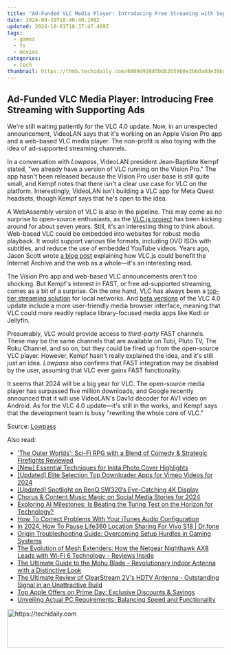 ```yaml
---
title: "Ad-Funded VLC Media Player: Introducing Free Streaming with Supporting Ads"
date: 2024-09-29T18:40:40.109Z
updated: 2024-10-01T18:37:47.469Z
tags:
  - games
  - tv
  - movies
categories:
  - tech
thumbnail: https://thmb.techidaily.com/8009d92085bbb2b59b0e3b6dadde39baefbadc66eb27ccbe212107fc43a67273.jpg
---
```


## Ad-Funded VLC Media Player: Introducing Free Streaming with Supporting Ads

We're still waiting patiently for the VLC 4.0 update. Now, in an unexpected announcement, VideoLAN says that it's working on an Apple Vision Pro app and a web-based VLC media player. The non-profit is also toying with the idea of ad-supported streaming channels.

 In a conversation with _Lowpass_, VideoLAN president Jean-Baptiste Kempf stated, "we already have a version of VLC running on the Vision Pro." The app hasn't been released because the Vision Pro user base is still quite small, and Kempf notes that there isn't a clear use case for VLC on the platform. Interestingly, VideoLAN isn't building a VLC app for Meta Quest headsets, though Kempf says that he's open to the idea.

 A WebAssembly version of VLC is also in the pipeline. This may come as no surprise to open-source enthusiasts, as the [VLC.js project](https://code.videolan.org/jbk/vlc.js/) has been kicking around for about seven years. Still, it's an interesting thing to think about. Web-based VLC could be embedded into websites for robust media playback. It would support various file formats, including DVD ISOs with subtitles, and reduce the use of embedded YouTube videos. Years ago, Jason Scott wrote [a blog post](http://ascii.textfiles.com/archives/5089) explaining how VLC.js could benefit the Internet Archive and the web as a whole—it's an interesting read.

 The Vision Pro app and web-based VLC announcements aren't too shocking. But Kempf's interest in FAST, or free ad-supported streaming, comes as a bit of a surprise. On the one hand, VLC has always been a [top-tier streaming solution](https://video-creation-software.techidaily.com/economic-hearing-enhancement-with-senso-wireless-buds/) for local networks. And [beta versions](https://nightlies.videolan.org) of the VLC 4.0 update include a more user-friendly media browser interface, meaning that VLC could more readily replace library-focused media apps like Kodi or Jellyfin.

 Presumably, VLC would provide access to _third-party_ FAST channels. These may be the same channels that are available on Tubi, Pluto TV, The Roku Channel, and so on, but they could be fired up from the open-source VLC player. However, Kempf hasn't really explained the idea, and it's still just an idea. _Lowpass_ also confirms that FAST integration may be disabled by the user, assuming that VLC ever gains FAST functionality.

 It seems that 2024 will be a big year for VLC. The open-source media player has surpassed five million downloads, and Google recently announced that it will use VideoLAN's Dav1d decoder for AV1 video on Android. As for the VLC 4.0 update—it's still in the works, and Kempf says that the development team is busy "rewriting the whole core of VLC."

 Source: [Lowpass](https://www.lowpass.cc/p/vlc-five-billion-downloads-vision-pro-app)

<ins class="adsbygoogle"
     style="display:block"
     data-ad-format="autorelaxed"
     data-ad-client="ca-pub-7571918770474297"
     data-ad-slot="1223367746"></ins>

<ins class="adsbygoogle"
     style="display:block"
     data-ad-client="ca-pub-7571918770474297"
     data-ad-slot="8358498916"
     data-ad-format="auto"
     data-full-width-responsive="true"></ins>

<span class="atpl-alsoreadstyle">Also read:</span>
<div><ul>
<li><a href="https://buynow-marvelous.techidaily.com/the-outer-worlds-sci-fi-rpg-with-a-blend-of-comedy-and-strategic-firefights-reviewed/"><u>'The Outer Worlds': Sci-Fi RPG with a Blend of Comedy & Strategic Firefights Reviewed</u></a></li>
<li><a href="https://instagram-videos.techidaily.com/new-essential-techniques-for-insta-photo-cover-highlights/"><u>[New] Essential Techniques for Insta Photo Cover Highlights</u></a></li>
<li><a href="https://vimeo-videos.techidaily.com/updated-elite-selection-top-downloader-apps-for-vimeo-videos-for-2024/"><u>[Updated] Elite Selection Top Downloader Apps for Vimeo Videos for 2024</u></a></li>
<li><a href="https://extra-approaches.techidaily.com/updated-spotlight-on-benq-sw320s-eye-catching-4k-display/"><u>[Updated] Spotlight on BenQ SW320’s Eye-Catching 4K Display</u></a></li>
<li><a href="https://instagram-video-files.techidaily.com/chorus-and-content-music-magic-on-social-media-stories-for-2024/"><u>Chorus & Content Music Magic on Social Media Stories for 2024</u></a></li>
<li><a href="https://tech-revival.techidaily.com/exploring-ai-milestones-is-beating-the-turing-test-on-the-horizon-for-technology/"><u>Exploring AI Milestones: Is Beating the Turing Test on the Horizon for Technology?</u></a></li>
<li><a href="https://win-able.techidaily.com/how-to-correct-problems-with-your-itunes-audio-configuration/"><u>How To Correct Problems With Your iTunes Audio Configuration</u></a></li>
<li><a href="https://location-social.techidaily.com/in-2024-how-to-pause-life360-location-sharing-for-vivo-s18-drfone-by-drfone-virtual-android/"><u>In 2024, How To Pause Life360 Location Sharing For Vivo S18 | Dr.fone</u></a></li>
<li><a href="https://win-howtos.techidaily.com/origin-troubleshooting-guide-overcoming-setup-hurdles-in-gaming-systems/"><u>Origin Troubleshooting Guide: Overcoming Setup Hurdles in Gaming Systems</u></a></li>
<li><a href="https://buynow-marvelous.techidaily.com/the-evolution-of-mesh-extenders-how-the-netgear-nighthawk-ax8-leads-with-wi-fi-6-technology-reviews-inside/"><u>The Evolution of Mesh Extenders: How the Netgear Nighthawk AX8 Leads with Wi-Fi 6 Technology - Reviews Inside</u></a></li>
<li><a href="https://buynow-marvelous.techidaily.com/the-ultimate-guide-to-the-mohu-blade-revolutionary-indoor-antenna-with-a-distinctive-look/"><u>The Ultimate Guide to the Mohu Blade - Revolutionary Indoor Antenna with a Distinctive Look</u></a></li>
<li><a href="https://buynow-marvelous.techidaily.com/the-ultimate-review-of-clearstream-2vs-hdtv-antenna-outstanding-signal-in-an-unattractive-build/"><u>The Ultimate Review of ClearStream 2V's HDTV Antenna - Outstanding Signal in an Unattractive Build</u></a></li>
<li><a href="https://buynow-marvelous.techidaily.com/top-apple-offers-on-prime-day-exclusive-discounts-and-savings/"><u>Top Apple Offers on Prime Day: Exclusive Discounts & Savings</u></a></li>
<li><a href="https://tech-recovery.techidaily.com/1722852994723-unveiling-actual-pc-requirements-balancing-speed-and-functionality/"><u>Unveiling Actual PC Requirements: Balancing Speed and Functionality</u></a></li>
</ul></div>

<!-- affiliate ads begin -->
<a href="https://appsumo.8odi.net/c/5597632/2123737/7443" target="_top" id="2123737">
  <img src="//a.impactradius-go.com/display-ad/7443-2123737" border="0" alt="https://techidaily.com" width="728" height="90"/>
</a>
<img height="0" width="0" src="https://appsumo.8odi.net/i/5597632/2123737/7443" style="position:absolute;visibility:hidden;" border="0" />
<!-- affiliate ads end -->

